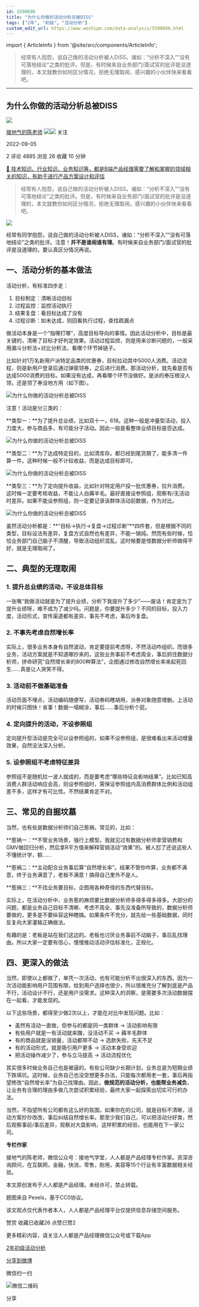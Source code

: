 ```yaml
---
id: 5590696
title: "为什么你做的活动分析总被DISS"
tags: ["2年", "初级", "活动分析"]
custom_edit_url: https://www.woshipm.com/data-analysis/5590696.html
---
```

import { ArticleInfo } from '@site/src/components/ArticleInfo';

<ArticleInfo
    author="接地气的陈老师"
    authorLink="https://www.woshipm.com/u/773891"
    published="2022-09-05"
    views={4885}
    comments={2}
    collects={26}
/>

> 经常有人抱怨，说自己做的活动分析被人DISS，诸如：“分析不深入”“没有可落地结论”之类的批评。但是，有时候来自业务部门/面试官的批评是没道理的，本文就教你如何区分情况，拒绝无理取闹，感兴趣的小伙伴快来看看吧。

---

## 为什么你做的活动分析总被DISS

[![](https://image.woshipm.com/wp-files/2019/08/0GkAbc8ZooEsibtWEUNO.png!/both/72x72)](https://www.woshipm.com/u/773891)

[接地气的陈老师](https://www.woshipm.com/u/773891) ![](https://static.woshipm.com/tag/1121_1@2x.png)![](https://static.woshipm.com/tag/2103_1@2x.png) 关注

2022-09-05

2 评论 4885 浏览 26 收藏 10 分钟

[🔗 技术知识、行业知识、业务知识等，都是B端产品经理需要了解和掌握的领域相关的知识，有助于进行产品方案设计和评估](https://ke.qidianla.com/courses/bcpm)

> 经常有人抱怨，说自己做的活动分析被人DISS，诸如：“分析不深入”“没有可落地结论”之类的批评。但是，有时候来自业务部门/面试官的批评是没道理的，本文就教你如何区分情况，拒绝无理取闹，感兴趣的小伙伴快来看看吧。

![](https://image.woshipm.com/wp-files/2022/09/tuJa09JrzkBe5KE0URqp.jpg)

经常有同学抱怨，说自己做的活动分析被人DISS，诸如：“分析不深入”“没有可落地结论”之类的批评。注意！**并不是谁闹谁有理**。有时候来自业务部门/面试官的批评是没道理的，要认真区分情况再说。

## 一、活动分析的基本做法

活动分析，有标准四步走：

1.  目标制定：清晰活动目标
2.  过程监控：监控活动执行
3.  结果复盘：看目标达成了没有
4.  过程诊断：如未达成，则回看执行过程，查找疏漏点

做活动本身是一个“指哪打哪”，高度目标导向的事情。因此活动分析中，目标是最关键的，清晰了目标才好判定效果。活动过程监控，则是用来诊断问题的，一般采用漏斗分析法+对比分析法，看哪个环节掉链子。

比如针对1万名新用户派特定品类的优惠券，目标拉动其中5000人消费。活动流程，则是新用户登录后通过弹窗领券，之后进行消费。那活动分析，就先看是否有达成5000消费的目标。如果没有达成，再看哪个环节没做好。是派的券压根没人领，还是领了券没地方用（如下图）。

![为什么你做的活动分析总被DISS](https://image.yunyingpai.com/wp/2022/09/lIwQoQl2XwX6Lldtz52C.png)

注意！活动是分三类的：

**类型一：**为了提升总业绩，比如双十一，618。这种一般是冲量型活动，投入力度大，参与商品多，有可能分子活动。因此一般是看整体业绩目标是否达成。

![为什么你做的活动分析总被DISS](https://image.yunyingpai.com/wp/2022/09/Kdejxq9R41kTF9NKrDUV.png)

**类型二：**为了达成特定目的，比如清库存。都已经到尾货期了，能多清一件算一件。这种时候一般不计较收益，而是达成目标即可。

![为什么你做的活动分析总被DISS](https://image.yunyingpai.com/wp/2022/09/gtTjNPLvKEnCK6ScNrf7.png)

**类型三：**为了定向提升收益，比如针对特定用户投一批优惠券，拉升消费。这时候一定要考核收益，不能让人白薅羊毛。最好直接设参照组，观察有/无活动时差异。如果不能设参照组，则一定要记录该群体活动前数据，作为对比。

![为什么你做的活动分析总被DISS](https://image.yunyingpai.com/wp/2022/09/NodGtPROwFVmmshvxQHJ.png)

虽然活动分析都是：**“目标→执行→复盘→过程诊断”**四件套，但是根据不同的类型，目标设法有差异，复盘方式自然也有差异，不能一锅炖。然而有些时候，恰恰业务部门自己脑子不清醒，导致活动组织混乱。这时候要是怪数据分析师做得不好，就是无理取闹了。

## 二、典型的无理取闹

### 1\. 提升总业绩的活动，不设总体目标

一张嘴“我做活动就是为了提升业绩，分析下我提升了多少”——废话！肯定是为了提升业绩呀，难不成为了减少吗。问题是，你要提升多少？不同的目标，投入力度，活动形式，宣传渠道都有差异，事先不考虑，事后咋复盘。

### 2\. 不事先考虑自然增长率

实际上，很多业务本身有自然波动，肯定要提前考虑呀，不然活动咋组织。而很多业务，活动方案就是不知道哪抄来的。这些业务事前不考虑周全，事后抓住数据分析师，拼命研究“自然增长率的800种算法”，企图通过修改自然增长率来起死回生……真是让人哭笑不得。

### 3\. 活动前不做基础准备

活动页面不埋点，活动编码随便写，活动券码瞎胡用，派券对象随意增删。上活动的时候只图快！省事！数据一塌糊涂，事后……事后分析个屁。

### 4\. 定向提升的活动，不设参照组

定向提升型活动是完全可以设参照组的，如果不设参照组，是很难看出来活动增量效果，自然没法深入分析。

### 5\. 设参照组不考虑特征差异

参照组不是随机拉一波人就成的，而是要考虑“哪些特征会影响结果”。比如已知高消费人群活动响应会高，则设参照组时，需保证参照组内高消费群体比例和活动组差不多，这样才有可比性。不然结果肯定不对。

## 三、常见的自掘坟墓

当然，也有些是数据分析师们自己惹祸，常见的，比如：

**惹祸一：**不管业务场景，强行上模型。我就见过有数据分析师拿营销费和GMV做回归分析，然后拿R平方值来解释营销活动“效果”的。被人怼了还说这些人不懂统计学，额……

**惹祸二：**主动配合业务事后算“自然增长率”。结果不管你咋算，业务都不满意，终于业务满意了，老板不满意！搞得自己里外不是人。

**惹祸三：**不找业务要目标，企图用各种奇怪的东西代替目标。

实际上，在活动分析中，业务惹的麻烦要比数据分析师多得多得多得多。大部分的问题，都是业务自己目标不清晰、考虑不周全、事先没准备所导致的，数据分析师要做的，更多是不要纵容这种瞎搞。如果条件不充分，就先给一些基础数据，同时反复向大家灌输正确做法。

有趣的是：老板是站在我们这边的。老板也讨厌业务事前不动脑子，事后乱找理由。所以大家一定要有信心，慢慢推动活动评估标准化，正规化。

## 四、更深入的做法

当然，即使以上都做了，单凭一次活动，也有可能分析不出很深入的东西。因为一次活动能影响用户范围有限，给到用户选择也很少，所以很难充分了解到底是产品不行，活动设计不行，还是用户没需求。这种深入的洞察，是需要多次活动数据摆在一起看，才能发现的。

以下这些场景，都得至少做2次以上，才能在对比中发现问题。比如：

*   虽然有活动一直做，但参与的都是同一类群体 → 活动影响有限
*   有些用户就是一有活动就来蹭，没活动不买 → 薅羊毛群体
*   有的商品就是没销量，活动都带不动 → 选款失败，先天不足
*   有的活动形式，就是吸引用户更多 → 活动本身受欢迎
*   把活动操作减少了，参与立马提高 → 活动流程优化

其实很多时候业务自己也是被逼的。有些公司缺少长期计划，业务总是为短期业绩下跌填坑。这时候，业务自己也没空想更多办法，只能每次都用老一套，事后再指望修改“自然增长率”为自己找理由。因此，**做规范的活动分析，也能帮业务减负**，让业务有合理的理由多做几次尝试积累经验，最终大家一起探索出切实可行的办法。

当然，不指望所有公司都有这么好的氛围，如果你在的公司，就是目标不清晰，活动方案抄抄改改，事后纠结自然增长率。那至少我们自己，可以把活动分好类，然后观察事前/事后差异，观察对大盘影响，这样积累的经验，也能用在下一家公司。

**专栏作家**

接地气的陈老师，微信公众号：接地气学堂，人人都是产品经理专栏作家。资深咨询顾问，在互联网，金融，快消，零售，耐用，美容等15个行业有丰富数据相关经验。

本文原创发布于人人都是产品经理。未经许可，禁止转载。

题图来自 Pexels，基于CC0协议。

该文观点仅代表作者本人，人人都是产品经理平台仅提供信息存储空间服务。

赞赏 收藏已收藏26 点赞已赞2

更多精彩内容，请关注人人都是产品经理微信公众号或下载App

[2年](https://www.woshipm.com/tag/2%e5%b9%b4)[初级](https://www.woshipm.com/tag/%e5%88%9d%e7%ba%a7)[活动分析](https://www.woshipm.com/tag/%e6%b4%bb%e5%8a%a8%e5%88%86%e6%9e%90)

[分享到微博](https://service.weibo.com/share/share.php?appkey=2775287854&title=为什么你做的活动分析总被DISS&url=https://www.woshipm.com/data-analysis/5590696.html&pic=https://image.woshipm.com/wp-files/2022/09/tuJa09JrzkBe5KE0URqp.jpg)

微信扫一扫

![微信二维码](https://api.pwmqr.com/qrcode/create/?url=https://www.woshipm.com/data-analysis/5590696.html)

分享